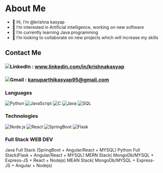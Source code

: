 # About Me
- 👋 Hi, I’m @krishna kasyap
- 👀 I’m interested in Artificial intelligence, working on new software
- 🌱 I’m currently learning Java programming 
- 💞️ I’m looking to collaborate on new projects which will increase my skills


## Contact Me
### ![LinkedIn](https://img.shields.io/badge/-linkedIn-000?&logo=LinkedIn) : www.linkedin.com/in/krishnakasyap
### ![Gmail](https://img.shields.io/badge/-Gmail-000?&logo=Gmail) : kanuparthikasyap95@gmail.com

### Languages

![Python](https://img.shields.io/badge/-Python-000?&logo=Python)
![JavaScript](https://img.shields.io/badge/-JavaScript-000?&logo=JavaScript)
![C](https://img.shields.io/badge/-C-000?&logo=C)
![Java](https://img.shields.io/badge/-Java-000?&logo=Java&logoColor=007396)
![SQL](https://img.shields.io/badge/-SQL-000?&logo=MySQL)

### Technologies


![Node.js](https://img.shields.io/badge/-Node.js-000?&logo=node.js)
![React](https://img.shields.io/badge/-React-000?&logo=React)
![SpringBoot](https://img.shields.io/badge/-Spring-000?&logo=Spring)
![Flask](https://img.shields.io/badge/-Flask-000?&logo=Flask)

### Full Stack WEB DEV
Java Full Stack (SpringBoot + Angular/React + MYSQL)
Python Full Stack(Flask + Angular/React + MYSQL)
MERN Stack( MongoDb/MYSQL + Express-JS + React + Nodejs)
MEAN Stack( MongoDb/MYSQL + Express-JS + Angular + Nodejs)




<!---
kasyap2807/kasyap2807 is a ✨ special ✨ repository because its `README.md` (this file) appears on your GitHub profile.
You can click the Preview link to take a look at your changes.
--->
